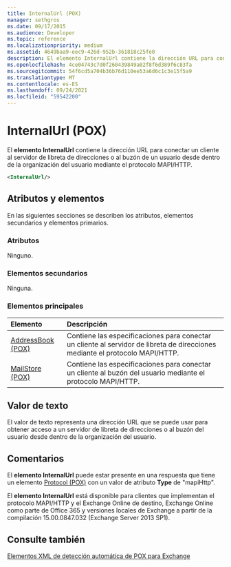 ```yaml
---
title: InternalUrl (POX)
manager: sethgros
ms.date: 09/17/2015
ms.audience: Developer
ms.topic: reference
ms.localizationpriority: medium
ms.assetid: 4649baa9-eec9-426d-952b-361818c25fe0
description: El elemento InternalUrl contiene la dirección URL para conectar un cliente al servidor de libreta de direcciones o al buzón de un usuario desde dentro de la organización del usuario mediante el protocolo MAPI/HTTP.
ms.openlocfilehash: 4ce04743c7d0f260439849a02f8f6d389f6c83fa
ms.sourcegitcommit: 54f6cd5a704b36b76d110ee53a6d6c1c3e15f5a9
ms.translationtype: MT
ms.contentlocale: es-ES
ms.lasthandoff: 09/24/2021
ms.locfileid: "59542200"
---
```

# <a name="internalurl-pox"></a>InternalUrl (POX)

El **elemento InternalUrl** contiene la dirección URL para conectar un cliente al servidor de libreta de direcciones o al buzón de un usuario desde dentro de la organización del usuario mediante el protocolo MAPI/HTTP. 
  
```XML
<InternalUrl/>
```

## <a name="attributes-and-elements"></a>Atributos y elementos

En las siguientes secciones se describen los atributos, elementos secundarios y elementos primarios.
  
### <a name="attributes"></a>Atributos

Ninguno.
  
### <a name="child-elements"></a>Elementos secundarios

Ninguna.
  
### <a name="parent-elements"></a>Elementos principales

|**Elemento**|**Descripción**|
|:-----|:-----|
|[AddressBook (POX)](addressbook-pox.md) <br/> |Contiene las especificaciones para conectar un cliente al servidor de libreta de direcciones mediante el protocolo MAPI/HTTP.  <br/> |
|[MailStore (POX)](mailstore-pox.md) <br/> |Contiene las especificaciones para conectar un cliente al buzón del usuario mediante el protocolo MAPI/HTTP.  <br/> |
   
## <a name="text-value"></a>Valor de texto

El valor de texto representa una dirección URL que se puede usar para obtener acceso a un servidor de libreta de direcciones o al buzón del usuario desde dentro de la organización del usuario.
  
## <a name="remarks"></a>Comentarios

El **elemento InternalUrl** puede estar presente en una respuesta que tiene un elemento [Protocol (POX)](protocol-pox.md) con un valor de atributo **Type** de "mapiHttp". 
  
El **elemento InternalUrl** está disponible para clientes que implementan el protocolo MAPI/HTTP y el Exchange Online de destino, Exchange Online como parte de Office 365 y versiones locales de Exchange a partir de la compilación 15.00.0847.032 (Exchange Server 2013 SP1). 
  
## <a name="see-also"></a>Consulte también



[Elementos XML de detección automática de POX para Exchange](pox-autodiscover-xml-elements-for-exchange.md)

